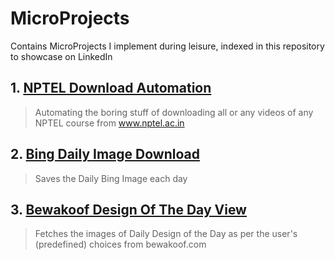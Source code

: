 # MicroProjects
Contains MicroProjects I implement during leisure, indexed in this repository to showcase on LinkedIn

## 1. [NPTEL Download Automation](https://github.com/chttrjeankr/NPTEL_Download_Automation)
> Automating the boring stuff of downloading all or any videos of any NPTEL course from www.nptel.ac.in
## 2. [Bing Daily Image Download](https://github.com/chttrjeankr/Daily-Bing-Wallpaper)
> Saves the Daily Bing Image each day
## 3. [Bewakoof Design Of The Day View](https://github.com/chttrjeankr/BewakoofDesignOfTheDay)
> Fetches the images of Daily Design of the Day as per the user's (predefined) choices from bewakoof.com
